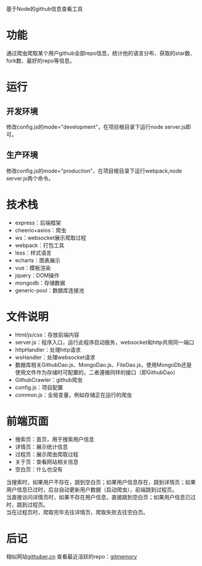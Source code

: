 基于Node的github信息查看工具

# 功能
通过爬虫爬取某个用户github全部repo信息，统计他的语言分布、获取的star数、fork数、最好的repo等信息。

# 运行
## 开发环境
修改config.js的mode="development"，在项目根目录下运行node server.js即可。
## 生产环境
修改config.js的mode="production"，在项目根目录下运行webpack,node server.js两个命令。

# 技术栈
* express：后端框架
* cheerio+axios：爬虫
* ws：websocket展示爬取过程
* webpack：打包工具
* less：样式语言
* echarts：图表展示
* vue：模板渲染
* jquery：DOM操作
* mongodb：存储数据
* generic-pool：数据库连接池

# 文件说明
* html/js/css：存放前端内容
* server.js：程序入口，运行此程序启动服务，websocket和http共用同一端口
* httpHandler：处理http请求
* wsHandler：处理websocket请求
* 数据库相关GithubDao.js、MongoDao.js、FileDao.js，使用MongoDb还是使用文件作为存储时可配置的，二者遵循同样的接口（即GithubDao）
* GithubCrawler：github爬虫
* config.js：项目配置
* common.js：全局变量，例如存储正在运行的爬虫

# 前端页面
* 搜索页：首页，用于搜索用户信息
* 详情页：展示统计信息
* 过程页：展示爬虫爬取过程
* 关于页：查看网站相关信息
* 空白页：什么也没有

当搜索时，如果用户不存在，跳到空白页；如果用户信息存在，跳到详情页；如果用户信息已过时，后台自动更新用户数据（启动爬虫），前端跳到过程页。  
当直接访问详情页时，如果不存在用户信息，直接跳到空白页；如果用户信息已过时，跳到过程页。  
当在过程页时，爬取完毕去往详情页，爬取失败去往空白页。


# 后记
相似网站[githuber.cn](https://githuber.cn/people/16095925)
查看最近活跃的repo：[gitmemory](https://www.gitmemory.com/weiyinfu)
